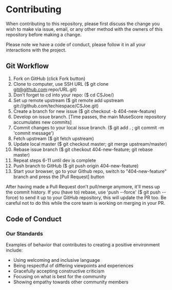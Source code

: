 # Contributing

When contributing to this repository, please first discuss the change you wish to make via issue,
email, or any other method with the owners of this repository before making a change. 

Please note we have a code of conduct, please follow it in all your interactions with the project.

## Git Workflow

1. Fork on GitHub (click Fork button)
2. Clone to computer, use SSH URL ($ git clone git@github.com:repo/URL.git)
3. Don't forget to cd into your repo: ($ cd CSJoe/)
4. Set up remote upstream ($ git remote add upstream git://github.com/techiespace/CSJoe.git)
5. Create a branch for new issue ($ git checkout -b 404-new-feature)
6. Develop on issue branch. [Time passes, the main MuseScore repository accumulates new commits]
7. Commit changes to your local issue branch. ($ git add . ; git commit -m 'commit message')
8. Fetch upstream ($ git fetch upstream)
9. Update local master ($ git checkout master; git merge upstream/master)
10. Rebase issue branch ($ git checkout 404-new-feature; git rebase master)
11. Repeat steps 6-11 until dev is complete
12. Push branch to GitHub ($ git push origin 404-new-feature)
13. Start your browser, go to your Github repo, switch to "404-new-feature" branch and press the [Pull Request] button

After having made a Pull Request don't pull/merge anymore, it'll mess up the commit history. If you (have to) rebase, use 'push --force' ($ git push --force) to send it up to your GitHub repository, this will update the PR too. Be careful not to do this while the core team is working on merging in your PR.

## Code of Conduct

### Our Standards

Examples of behavior that contributes to creating a positive environment
include:

* Using welcoming and inclusive language
* Being respectful of differing viewpoints and experiences
* Gracefully accepting constructive criticism
* Focusing on what is best for the community
* Showing empathy towards other community members
